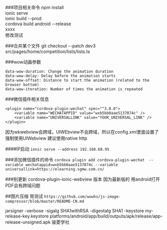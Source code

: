 ###项目相关命令
npm install  
ionic serve  
ionic build --prod  
cordova build android --release  
xxxx  
修改测试

###合并某个文件
git checkout --patch dev3 src/pages/home/competition/lists/lists.ts 

###wow动画参数  
```
data-wow-duration: Change the animation duration  
data-wow-delay: Delay before the animation starts  
data-wow-offset: Distance to start the animation (related to the browser bottom)  
data-wow-iteration: Number of times the animation is repeated  
```

###微信插件相关信息
```
<plugin name="cordova-plugin-wechat" spec="^3.0.0">
    <variable name="WECHATAPPID" value="wxb5bb0aae5137074c" />
    <variable name="UNIVERSALLINK" value="YOUR_UNIVERSAL_LINK" />
</plugin>
```

因为wkwebview会跨域，UIWEbview不会跨域，所以在config.xml里面设置了 强制使用UIWebview 建议使用native http
<feature name="CDVWKWebViewEngine">
        <param name="ios-package" value="CDVWKWebViewEngine" />
    </feature>
    <preference name="CordovaWebViewEngine" value="CDVUIWebViewEngine" />

####IP启动
```ionic serve --address 192.168.68.95``` 

###添加微信插件的命令
```cordova plugin add cordova-plugin-wechat  --variable wechatappid=wxb5bb0aae5137074c --variable universallink=https://elearning.sgmw.com.cn/```

###别更新 cordova-plugin-ionic-webview 版本 因为最新版的 用android打开PDF会有跨域问题

##图片压缩 带测试
```https://github.com/wuwhs/js-image-compressor/blob/master/README-CN.md```

jarsigner -verbose -sigalg SHA1withRSA -digestalg SHA1 -keystore my-release-key.keystore platforms/android/app/build/outputs/apk/release/app-release-unsigned.apk 骏菱学社
